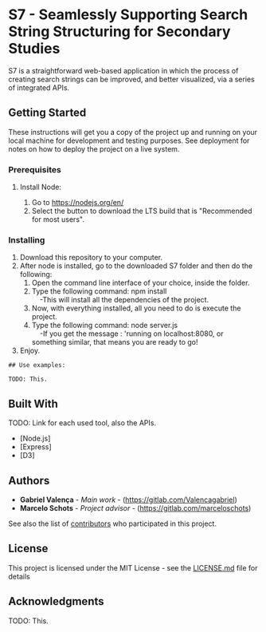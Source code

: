 # S7 - Seamlessly Supporting Search String Structuring for Secondary Studies

S7 is a straightforward web-based application in which the process of creating search strings can be improved, and better visualized, via a series of integrated APIs.

## Getting Started

These instructions will get you a copy of the project up and running on your local machine for development and testing purposes. See deployment for notes on how to deploy the project on a live system.

### Prerequisites

1. Install Node:

    1. Go to https://nodejs.org/en/
    2. Select the button to download the LTS build that is "Recommended for most users".


### Installing

1. Download this repository to your computer.
2. After node is installed, go to the downloaded S7 folder and then do the following:
    1. Open the command line interface of your choice, inside the folder.
    2. Type the following command: npm install<br/>
        &nbsp;&nbsp;&nbsp;&nbsp;-This will install all the dependencies of the project.
    3. Now, with everything installed, all you need to do is execute the project.
    4. Type the following command: node server.js<br/>
        &nbsp;&nbsp;&nbsp;&nbsp;-If you get the message : 'running on localhost:8080, or something similar, that means you are ready to go!
3. Enjoy.
    

```
## Use examples:

TODO: This.

```

## Built With

TODO: Link for each used tool, also the APIs.

* [Node.js]
* [Express]
* [D3]


## Authors

* **Gabriel Valença** - *Main work* - (https://gitlab.com/Valencagabriel)
* **Marcelo Schots** - *Project advisor* - (https://gitlab.com/marceloschots)

See also the list of [contributors](https://github.com/your/project/contributors) who participated in this project.

## License

This project is licensed under the MIT License - see the [LICENSE.md](LICENSE.md) file for details

## Acknowledgments

TODO: This.

